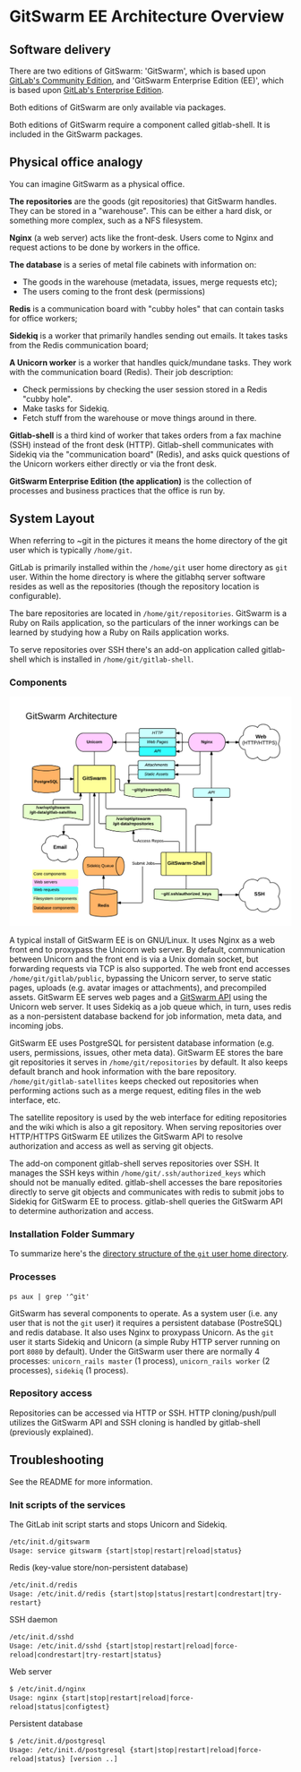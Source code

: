 # GitSwarm EE Architecture Overview

## Software delivery

There are two editions of GitSwarm: 'GitSwarm', which is based upon
[GitLab's Community Edition](https://gitlab.com/gitlab-org/gitlab-ce/tree/master),
and 'GitSwarm Enterprise Edition (EE)', which is based upon
[GitLab's Enterprise Edition](https://about.gitlab.com/gitlab-ce/).

Both editions of GitSwarm are only available via packages.

Both editions of GitSwarm require a component called gitlab-shell.
It is included in the GitSwarm packages.

## Physical office analogy

You can imagine GitSwarm as a physical office.

**The repositories** are the goods (git repositories) that GitSwarm
handles. They can be stored in a "warehouse". This can be either a hard
disk, or something more complex, such as a NFS filesystem.

**Nginx** (a web server) acts like the front-desk. Users come to Nginx and
request actions to be done by workers in the office.

**The database** is a series of metal file cabinets with information on:
 - The goods in the warehouse (metadata, issues, merge requests etc);
 - The users coming to the front desk (permissions)

**Redis** is a communication board with "cubby holes" that can contain
tasks for office workers;

**Sidekiq** is a worker that primarily handles sending out emails.
It takes tasks from the Redis communication board;

**A Unicorn worker** is a worker that handles quick/mundane tasks. They
work with the communication board (Redis). Their job description:
 - Check permissions by checking the user session stored in a Redis "cubby
   hole".
 - Make tasks for Sidekiq.
 - Fetch stuff from the warehouse or move things around in there.

**Gitlab-shell** is a third kind of worker that takes orders from a fax
machine (SSH) instead of the front desk (HTTP). Gitlab-shell communicates
with Sidekiq via the "communication board" (Redis), and asks quick
questions of the Unicorn workers either directly or via the front desk.

**GitSwarm Enterprise Edition (the application)** is the collection of
processes and business practices that the office is run by.

## System Layout

When referring to ~git in the pictures it means the home directory of the
git user which is typically `/home/git`.

GitLab is primarily installed within the `/home/git` user home directory as
`git` user. Within the home directory is where the gitlabhq server software
resides as well as the repositories (though the repository location is
configurable).

The bare repositories are located in `/home/git/repositories`. GitSwarm is
a Ruby on Rails application, so the particulars of the inner workings can
be learned by studying how a Ruby on Rails application works.

To serve repositories over SSH there's an add-on application called
gitlab-shell which is installed in `/home/git/gitlab-shell`.

### Components

![GitSwarm Diagram Overview](gitswarm_diagram_overview.png)

A typical install of GitSwarm EE is on GNU/Linux. It uses Nginx as a web
front end to proxypass the Unicorn web server. By default, communication
between Unicorn and the front end is via a Unix domain socket, but
forwarding requests via TCP is also supported. The web front end accesses
`/home/git/gitlab/public`, bypassing the Unicorn server, to serve static
pages, uploads (e.g. avatar images or attachments), and precompiled
assets. GitSwarm EE serves web pages and a [GitSwarm API](../api/README.md)
using the Unicorn web server. It uses Sidekiq as a job queue which, in
turn, uses redis as a non-persistent database backend for job information,
meta data, and incoming jobs.

GitSwarm EE uses PostgreSQL for persistent database information (e.g.
users, permissions, issues, other meta data). GitSwarm EE stores the bare
git repositories it serves in `/home/git/repositories` by default. It also
keeps default branch and hook information with the bare repository.
`/home/git/gitlab-satellites` keeps checked out repositories when
performing actions such as a merge request, editing files in the web
interface, etc.

The satellite repository is used by the web interface for editing
repositories and the wiki which is also a git repository. When serving
repositories over HTTP/HTTPS GitSwarm EE utilizes the GitSwarm API to
resolve authorization and access as well as serving git objects.

The add-on component gitlab-shell serves repositories over SSH. It manages
the SSH keys within `/home/git/.ssh/authorized_keys` which should not be
manually edited. gitlab-shell accesses the bare repositories directly to
serve git objects and communicates with redis to submit jobs to Sidekiq for
GitSwarm EE to process. gitlab-shell queries the GitSwarm API to determine
authorization and access.

### Installation Folder Summary

To summarize here's the [directory structure of the `git` user home directory](../install/structure.md).

### Processes

    ps aux | grep '^git'

GitSwarm has several components to operate. As a system user (i.e. any user
that is not the `git` user) it requires a persistent database
(PostreSQL) and redis database. It also uses Nginx to proxypass Unicorn. As
the `git` user it starts Sidekiq and Unicorn (a simple Ruby HTTP server
running on port `8080` by default). Under the GitSwarm user there are
normally 4 processes: `unicorn_rails master` (1 process), `unicorn_rails
worker` (2 processes), `sidekiq` (1 process).

### Repository access

Repositories can be accessed via HTTP or SSH. HTTP cloning/push/pull
utilizes the GitSwarm API and SSH cloning is handled by gitlab-shell
(previously explained).

## Troubleshooting

See the README for more information.

### Init scripts of the services

The GitLab init script starts and stops Unicorn and Sidekiq.

```
/etc/init.d/gitswarm
Usage: service gitswarm {start|stop|restart|reload|status}
```

Redis (key-value store/non-persistent database)

```
/etc/init.d/redis
Usage: /etc/init.d/redis {start|stop|status|restart|condrestart|try-restart}
```

SSH daemon

```
/etc/init.d/sshd
Usage: /etc/init.d/sshd {start|stop|restart|reload|force-reload|condrestart|try-restart|status}
```

Web server

```
$ /etc/init.d/nginx
Usage: nginx {start|stop|restart|reload|force-reload|status|configtest}
```

Persistent database

```
$ /etc/init.d/postgresql
Usage: /etc/init.d/postgresql {start|stop|restart|reload|force-reload|status} [version ..]
```
